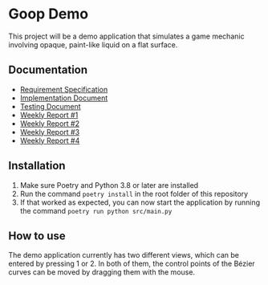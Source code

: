 # Goop Demo

This project will be a demo application that simulates a game mechanic involving opaque, paint-like liquid on a flat surface.

## Documentation
* [Requirement Specification](doc/Requirement%20Specification.md)
* [Implementation Document](doc/Implementation.md)
* [Testing Document](doc/Testing.md)
* [Weekly Report \#1](doc/Weekly%20Report%201.md)
* [Weekly Report \#2](doc/Weekly%20Report%202.md)
* [Weekly Report \#3](doc/Weekly%20Report%203.md)
* [Weekly Report \#4](doc/Weekly%20Report%204.md)

## Installation
1. Make sure Poetry and Python 3.8 or later are installed
2. Run the command `poetry install` in the root folder of this repository
3. If that worked as expected, you can now start the application by running the command `poetry run python src/main.py`

## How to use
The demo application currently has two different views, which can be entered by pressing 1 or 2. In both of them, the control points of the Bézier curves can be moved by dragging them with the mouse.

